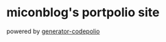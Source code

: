 # miconblog's portpolio site
powered by [generator-codepolio](https://github.com/miconblog/generator-codepolio)

